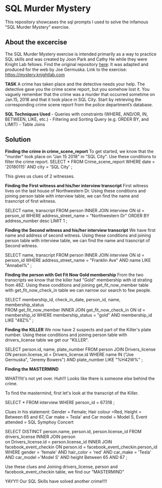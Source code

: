 # SQL Murder Mystery

This repository showcases the sql prompts I used to solve the infamous "SQL Murder Mystery" exercise.

## About the excercise

The SQL Murder Mystery exercise is intended primarily as a way to practice SQL skills and was created by Joon Park and Cathy He while they were Knight Lab fellows.
Find the original repository [here](https://github.com/NUKnightLab/sql-mysteries):
It was adapted and produced for the web by Joe Germuska. Link to the exercise: https://mystery.knightlab.com

**TASK**
A crime has taken place and the detective needs your help. The detective gave you the crime scene report, but you somehow lost it. You vaguely remember that the crime was a murder that occurred sometime on Jan.15, 2018 and that it took place in SQL City. Start by retrieving the corresponding crime scene report from the police department’s database.

**SQL Techniques Used** - Queries with constraints (WHERE, AND/OR, IN, BETWEEN, LIKE, etc.) - Filtering and Sorting Query (e.g. ORDER BY, and LIMIT) - Table Joins

## Solution

**Finding the crime in crime_scene_report**
To get started, we know that the "murder" took place on "Jan 15 2018" in "SQL City". Use these conditions to filter the crime report.
SELECT \*
FROM Crime_scene_report
WHERE date = '20180115'
AND city = 'SQL City'
;

This gives us clues of 2 witnesses.

**Finding the First witness and his/her interview transcript**
First witness lives on the last house of Northwestern Dr. Using these conditions and joining person table with interview table, we can find the name and trasncript of first witness.

SELECT
name, transcript
FROM person
INNER JOIN interview
ON id = person_id
WHERE address_street_name = "Northwestern Dr"
ORDER BY address_number desc
LIMIT 1
;

**Finding the Second witness and his/her interview transcript**
We have first name and address of second witness. Using these conditions and joining person table with interview table, we can find the name and trasncript of Second witness.

SELECT
name, transcript
FROM person
INNER JOIN interview
ON id = person_id
WHERE address_street_name = "Franklin Ave"
AND name LIKE "Annabel%"
;

**Finding the person with Get Fit Now Gold membership**
From the two transcripts we know that the killer had "Gold" membership with id strating from 48Z. Using these conditions and joining get_fit_now_member table with get_fit_now_check_in table we can narrow our search to few people.

SELECT
membership_id, check_in_date, person_id, name, membership_status  
 FROM get_fit_now_member
INNER JOIN get_fit_now_check_in
ON id = membership_id
WHERE membership_status = "gold"
AND membership_id LIKE "48Z%"
;

**Finding the KILLER**
We now have 2 suspects and part of the Killer's plate number. Using these conditions and joining person table with drivers_license table we get our "KILLER".

SELECT
person.id, name, plate_number
FROM person
JOIN Drivers_license
ON person.license_id = Drivers_license.id
WHERE name IN ("Joe Germuska", "Jeremy Bowers")
AND plate_number LIKE "%H42W%"
;

**Finding the MASTERMIND**

WHAT!!!it's not yet over. Huh!!! Looks like there is someone else behind the crime.

To find the mastermind, first let's look at the transcript of the Killer.

SELECT \*
FROM interview
WHERE person_id = 67318
;

Clues in his statement: Gender = Female; Hair colour =Red, Height = Between 65 and 67, Car make = Tesla' and Car model = Model S, Event attended = SQL Symphoy Concert

SELECT
DISTINCT person.name, person.id, person.license_id
FROM drivers_license
INNER JOIN person  
 on Drivers_license.id = person.license_id
INNER JOIN facebook_event_checkin
ON person.id = facebook_event_checkin.person_id
WHERE gender = 'female'
AND hair_color = 'red'
AND car_make = 'Tesla'
AND car_model ='Model S'
AND height Between 65 AND 67
;

Use these clues and Joining drivers_license, person and facebook_event_checkin table, we find our "MASTERMIND"

YAYY!! Our SQL Skills have solved another crime!!!!
